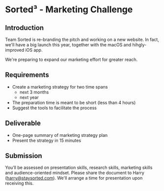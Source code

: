 # Sorted³ - Marketing Challenge

## Introduction

Team Sorted is re-branding the pitch and working on a new website. In fact, we'll have a big launch this year, together with the macOS and hihgly-improved iOS app.

We're preparing to expand our marketing effort for greater reach.

## Requirements

- Create a marketing strategy for two time spans
  - next 3 months
  - next year
- The preparation time is meant to be short (less than 4 hours)
- Suggest the tools to facilitate the process

## Deliverable

- One-page summary of marketing strategy plan
- Present the strategy in 15 minutes

## Submission

You’ll be assessed on presentation skills, research skills, marketing skills and audience-oriented mindset. Please share the document to Harry (harry@staysorted.com). We'll arrange a time for presentation upon receiving this.
